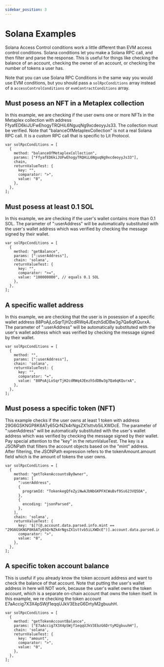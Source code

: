 ```yaml
---
sidebar_position: 3
---
```


# Solana Examples

Solana Access Control conditions work a little different than EVM access control conditions. Solana conditions let you make a Solana RPC call, and then filter and parse the response. This is useful for things like checking the balance of an account, checking the owner of an account, or checking the number of tokens a user has.

Note that you can use Solana RPC Conditions in the same way you would use EVM conditions, but you should pass a `solRpcConditions` array instead of a `accessControlConditions` or `evmContractConditions` array.

## Must posess an NFT in a Metaplex collection

In this example, we are checking if the user owns one or more NFTs in the Metaplex collection with address FfyafED6kiJUFwEhogyTRQHiL6NguqNg9xcdeoyyJs33. The collection must be verified. Note that "balanceOfMetaplexCollection" is not a real Solana RPC call. It is a custom RPC call that is specific to Lit Protocol.

```
var solRpcConditions = [
  {
    method: "balanceOfMetaplexCollection",
    params: ["FfyafED6kiJUFwEhogyTRQHiL6NguqNg9xcdeoyyJs33"],
    chain,
    returnValueTest: {
      key: "",
      comparator: ">",
      value: "0",
    },
  },
];
```

## Must posess at least 0.1 SOL

In this example, we are checking if the user's wallet contains more than 0.1 SOL. The parameter of ":userAddress" will be automatically substituted with the user's wallet address which was verified by checking the message signed by their wallet.

```
var solRpcConditions = [
  {
    method: "getBalance",
    params: [":userAddress"],
    chain: 'solana',
    returnValueTest: {
      key: "",
      comparator: ">=",
      value: "100000000", // equals 0.1 SOL
    },
  },
];
```

## A specific wallet address

In this example, we are checking that the user is in posession of a specific wallet address 88PoAjLoSqrTjH2cdRWq4JEezhSdDBw3g7Qa6qKQurxA. The parameter of ":userAddress" will be automatically substituted with the user's wallet address which was verified by checking the message signed by their wallet.

```
var solRpcConditions = [
  {
    method: "",
    params: [":userAddress"],
    chain: 'solana',
    returnValueTest: {
      key: "",
      comparator: "=",
      value: "88PoAjLoSqrTjH2cdRWq4JEezhSdDBw3g7Qa6qKQurxA",
    },
  },
];
```

## Must posess a specific token (NFT)

This example checks if the user owns at least 1 token with address 29G6GSKNGP8K6ATy65QrNZk4rNgsZX1sttvb5iLXWDcE. The parameter of ":userAddress" will be automatically substituted with the user's wallet address which was verified by checking the message signed by their wallet. Pay special attention to the "key" in the returnValueTest. The key is a JSONPath that filters the account objects based on the "mint" address. After filtering, the JSONPath expression refers to the tokenAmount.amount field which is the amount of tokens the user owns.

```
var solRpcConditions = [
  {
    method: "getTokenAccountsByOwner",
    params: [
      ":userAddress",
      {
        programId: "TokenkegQfeZyiNwAJbNbGKPFXCWuBvf9Ss623VQ5DA",
      },
      {
        encoding: "jsonParsed",
      },
    ],
    chain: 'solana',
    returnValueTest: {
      key: '$[?(@.account.data.parsed.info.mint == "29G6GSKNGP8K6ATy65QrNZk4rNgsZX1sttvb5iLXWDcE")].account.data.parsed.info.tokenAmount.amount',
      comparator: ">",
      value: "0",
    },
  },
];
```

## A specific token account balance

This is useful if you already know the token account address and want to check the balance of that account. Note that putting the user's wallet address in here will NOT work, because the user's wallet owns the token account, which is a separate on-chain account that owns the token itself. In this example, we re checking the token account E7aAccig7X3X4pSWjf1eqqUJkV3EbzG6DrtyM2gbuuhH.

```
var solRpcConditions = [
  {
    method: "getTokenAccountBalance",
    params: ["E7aAccig7X3X4pSWjf1eqqUJkV3EbzG6DrtyM2gbuuhH"],
    chain: 'solana',
    returnValueTest: {
      key: "amount",
      comparator: ">",
      value: "0",
    },
  },
];
```
